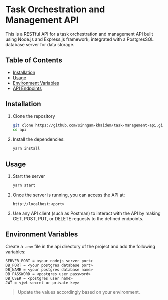# Task Orchestration and Management API
This is a RESTful API for a task orchestration and management API built using Node.js and Express.js framework, integrated with a PostgresSQL database server for data storage. 
## Table of Contents
- [Installation](#installation)
- [Usage](#usage)
- [Environment Variables](#environment-variables)
- [API Endpoints](#api-endpoints)

## Installation

1. Clone the repository
   ```bash
   git clone https://github.com/sinngam-khaidem/task-management-api.git
   cd api
   ```

2. Install the dependencies:
   ```bash
   yarn install
   ```

## Usage

1. Start the server
   ```bash
   yarn start
   ```

2. Once the server is running, you can access the API at:
   ```
   http://localhost:<port>
   ```

3. Use any API client (such as Postman) to interact with the API by making GET, POST, PUT, or DELETE requests to the defined endpoints.

## Environment Variables

Create a `.env` file in the api directory of the project and add the following variables:

```
SERVER_PORT = <your nodejs server port>
DB_PORT = <your postgres database port>
DB_NAME = <your postgres database name>
DB_PASSWORD = <postgres user password>
DB_USER = <postgres user name>
JWT = <jwt secret or private key>
```

> Update the values accordingly based on your environment.